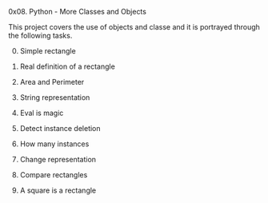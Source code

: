 0x08. Python - More Classes and Objects

This project covers the use of objects and classe and it is portrayed through the
following tasks.

0. Simple rectangle

1. Real definition of a rectangle

2. Area and Perimeter

3. String representation

4. Eval is magic

5. Detect instance deletion

6. How many instances

7. Change representation

8. Compare rectangles

9. A square is a rectangle
